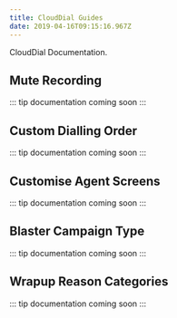 ```yaml
---
title: CloudDial Guides
date: 2019-04-16T09:15:16.967Z
---
```

CloudDial Documentation.

## Mute Recording
::: tip
documentation coming soon
:::

## Custom Dialling Order
::: tip
documentation coming soon
:::

## Customise Agent Screens
::: tip
documentation coming soon
:::

## Blaster Campaign Type
::: tip
documentation coming soon
:::

## Wrapup Reason Categories
::: tip
documentation coming soon
:::
